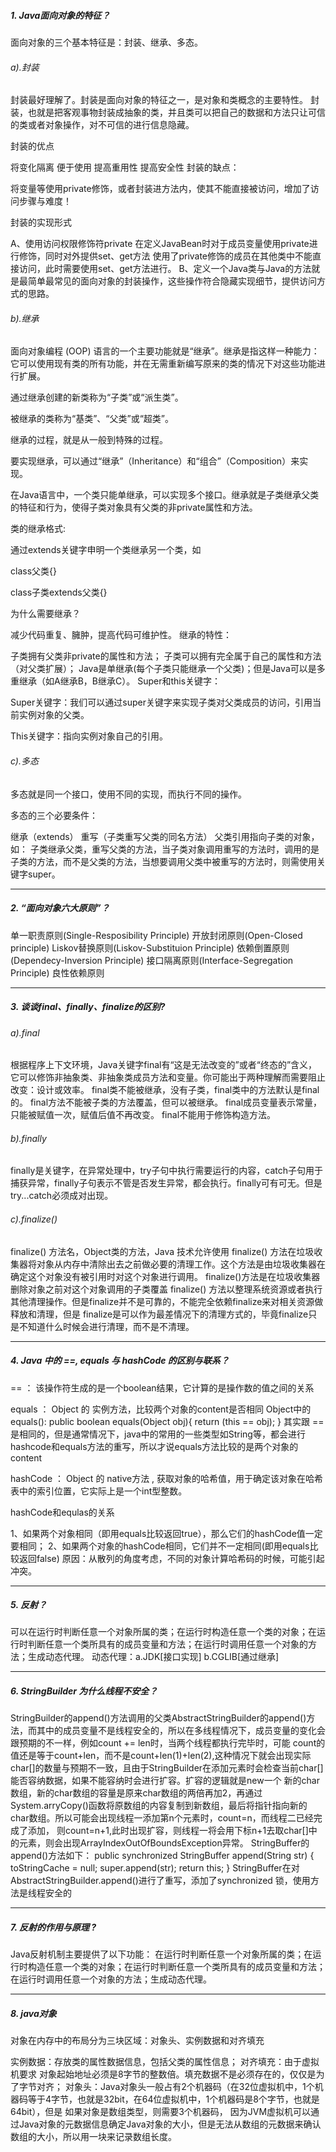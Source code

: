 ##### 1. Java面向对象的特征？

面向对象的三个基本特征是：封装、继承、多态。

###### a).封装

封装最好理解了。封装是面向对象的特征之一，是对象和类概念的主要特性。
封装，也就是把客观事物封装成抽象的类，并且类可以把自己的数据和方法只让可信的类或者对象操作，对不可信的进行信息隐藏。

封装的优点

将变化隔离
便于使用
提高重用性
提高安全性
封装的缺点：

将变量等使用private修饰，或者封装进方法内，使其不能直接被访问，增加了访问步骤与难度！

封装的实现形式

A、使用访问权限修饰符private 在定义JavaBean时对于成员变量使用private进行修饰，同时对外提供set、get方法 使用了private修饰的成员在其他类中不能直接访问，此时需要使用set、get方法进行。
B、定义一个Java类与Java的方法就是最简单最常见的面向对象的封装操作，这些操作符合隐藏实现细节，提供访问方式的思路。

###### b).继承

面向对象编程 (OOP) 语言的一个主要功能就是“继承”。继承是指这样一种能力：它可以使用现有类的所有功能，并在无需重新编写原来的类的情况下对这些功能进行扩展。

通过继承创建的新类称为“子类”或“派生类”。

被继承的类称为“基类”、“父类”或“超类”。

继承的过程，就是从一般到特殊的过程。

要实现继承，可以通过“继承”（Inheritance）和“组合”（Composition）来实现。

在Java语言中，一个类只能单继承，可以实现多个接口。继承就是子类继承父类的特征和行为，使得子类对象具有父类的非private属性和方法。

类的继承格式:

通过extends关键字申明一个类继承另一个类，如

class父类{}

class子类extends父类{}

为什么需要继承？

减少代码重复、臃肿，提高代码可维护性。
继承的特性：

子类拥有父类非private的属性和方法；
子类可以拥有完全属于自己的属性和方法（对父类扩展）；
Java是单继承(每个子类只能继承一个父类)；但是Java可以是多重继承（如A继承B，B继承C）。
Super和this关键字：

Super关键字：我们可以通过super关键字来实现子类对父类成员的访问，引用当前实例对象的父类。

This关键字：指向实例对象自己的引用。

###### c).多态

多态就是同一个接口，使用不同的实现，而执行不同的操作。

多态的三个必要条件：

继承（extends）
重写（子类重写父类的同名方法）
父类引用指向子类的对象，如：
子类继承父类，重写父类的方法，当子类对象调用重写的方法时，调用的是子类的方法，而不是父类的方法，当想要调用父类中被重写的方法时，则需使用关键字super。

------



##### 2. “面向对象六大原则”？

单一职责原则(Single-Resposibility Principle)
开放封闭原则(Open-Closed principle)
Liskov替换原则(Liskov-Substituion Principle)
依赖倒置原则(Dependecy-Inversion Principle)
接口隔离原则(Interface-Segregation Principle)
良性依赖原则

------



##### 3. 谈谈final、finally、finalize的区别?

###### a).final

根据程序上下文环境，Java关键字final有“这是无法改变的”或者“终态的”含义，它可以修饰非抽象类、非抽象类成员方法和变量。你可能出于两种理解而需要阻止改变：设计或效率。
	final类不能被继承，没有子类，final类中的方法默认是final的。
	final方法不能被子类的方法覆盖，但可以被继承。
	final成员变量表示常量，只能被赋值一次，赋值后值不再改变。
	final不能用于修饰构造方法。
	

###### b).finally

finally是关键字，在异常处理中，try子句中执行需要运行的内容，catch子句用于捕获异常，finally子句表示不管是否发生异常，都会执行。finally可有可无。但是try...catch必须成对出现。

###### c).finalize()

finalize() 方法名，Object类的方法，Java 技术允许使用 finalize() 方法在垃圾收集器将对象从内存中清除出去之前做必要的清理工作。这个方法是由垃圾收集器在确定这个对象没有被引用时对这个对象进行调用。
finalize()方法是在垃圾收集器删除对象之前对这个对象调用的子类覆盖 finalize() 方法以整理系统资源或者执行其他清理操作。但是finalize并不是可靠的，不能完全依赖finalize来对相关资源做释放和清理，但是
finalize是可以作为最差情况下的清理方式的，毕竟finalize只是不知道什么时候会进行清理，而不是不清理。

------



##### 4. Java 中的 ==, equals 与 hashCode 的区别与联系？

== ： 该操作符生成的是一个boolean结果，它计算的是操作数的值之间的关系

equals ： Object 的 实例方法，比较两个对象的content是否相同
	Object中的equals():
		public boolean equals(Object obj){
	    	return (this == obj);
		}
	其实跟 == 是相同的，但是通常情况下，java中的常用的一些类型如String等，都会进行hashcode和equals方法的重写，所以才说equals方法比较的是两个对象的content


hashCode ： Object 的 native方法 , 获取对象的哈希值，用于确定该对象在哈希表中的索引位置，它实际上是一个int型整数。

hashCode和equlas的关系

1、如果两个对象相同（即用equals比较返回true），那么它们的hashCode值一定要相同；
2、如果两个对象的hashCode相同，它们并不一定相同(即用equals比较返回false)
原因：从散列的角度考虑，不同的对象计算哈希码的时候，可能引起冲突。

------



##### 5. 反射？

可以在运行时判断任意一个对象所属的类；在运行时构造任意一个类的对象；在运行时判断任意一个类所具有的成员变量和方法；在运行时调用任意一个对象的方法；生成动态代理。
动态代理：a.JDK[接口实现] b.CGLIB[通过继承]

------



##### 6. StringBuilder 为什么线程不安全？

StringBuilder的append()方法调用的父类AbstractStringBuilder的append()方法，而其中的成员变量不是线程安全的，所以在多线程情况下，成员变量的变化会跟预期的不一样，例如count += len时，当两个线程都执行完毕时，可能
count的值还是等于count+len，而不是count+len(1)+len(2),这种情况下就会出现实际char[]的数量与预期不一致，且由于StringBuilder在添加元素时会检查当前char[]能否容纳数据，如果不能容纳时会进行扩容。扩容的逻辑就是new一个
新的char数组，新的char数组的容量是原来char数组的两倍再加2，再通过System.arryCopy()函数将原数组的内容复制到新数组，最后将指针指向新的char数组。所以可能会出现线程一添加第n个元素时，count=n，而线程二已经完成了添加，
则count=n+1,此时出现扩容，则线程一将会用下标n+1去取char[]中的元素，则会出现ArrayIndexOutOfBoundsException异常。
StringBuffer的append()方法如下：
public synchronized StringBuffer append(String str) {
     toStringCache = null;
     super.append(str);
     return this;
 }
StringBuffer在对AbstractStringBuilder.append()进行了重写，添加了synchronized 锁，使用方法是线程安全的

------



##### 7. 反射的作用与原理 ?

Java反射机制主要提供了以下功能： 在运行时判断任意一个对象所属的类；在运行时构造任意一个类的对象；在运行时判断任意一个类所具有的成员变量和方法； 
在运行时调用任意一个对象的方法；生成动态代理。

------



##### 8. java对象

对象在内存中的布局分为三块区域：对象头、实例数据和对齐填充

实例数据：存放类的属性数据信息，包括父类的属性信息；
对齐填充：由于虚拟机要求 对象起始地址必须是8字节的整数倍。填充数据不是必须存在的，仅仅是为了字节对齐；
对象头：Java对象头一般占有2个机器码（在32位虚拟机中，1个机器码等于4字节，也就是32bit，在64位虚拟机中，1个机器码是8个字节，也就是64bit），但是 如果对象是数组类型，则需要3个机器码，
	因为JVM虚拟机可以通过Java对象的元数据信息确定Java对象的大小，但是无法从数组的元数据来确认数组的大小，所以用一块来记录数组长度。